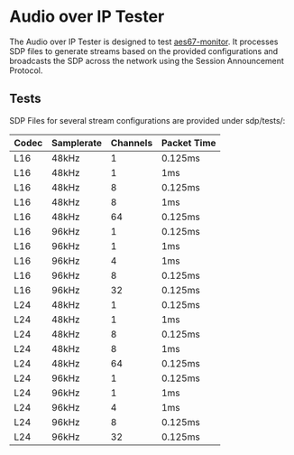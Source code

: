 # Audio over IP Tester
The Audio over IP Tester is designed to test [aes67-monitor](https://github.com/philhartung/aes67-monitor). It processes SDP files to generate streams based on the provided configurations and broadcasts the SDP across the network using the Session Announcement Protocol.

## Tests
SDP Files for several stream configurations are provided under sdp/tests/:

| Codec | Samplerate | Channels | Packet Time |
|-------|------------|----------|-------------|
| L16   | 48kHz      | 1        | 0.125ms     |
| L16   | 48kHz      | 1        | 1ms         |
| L16   | 48kHz      | 8        | 0.125ms     |
| L16   | 48kHz      | 8        | 1ms         |
| L16   | 48kHz      | 64       | 0.125ms     |
| L16   | 96kHz      | 1        | 0.125ms     |
| L16   | 96kHz      | 1        | 1ms         |
| L16   | 96kHz      | 4        | 1ms         |
| L16   | 96kHz      | 8        | 0.125ms     |
| L16   | 96kHz      | 32       | 0.125ms     |
| L24   | 48kHz      | 1        | 0.125ms     |
| L24   | 48kHz      | 1        | 1ms         |
| L24   | 48kHz      | 8        | 0.125ms     |
| L24   | 48kHz      | 8        | 1ms         |
| L24   | 48kHz      | 64       | 0.125ms     |
| L24   | 96kHz      | 1        | 0.125ms     |
| L24   | 96kHz      | 1        | 1ms         |
| L24   | 96kHz      | 4        | 1ms         |
| L24   | 96kHz      | 8        | 0.125ms     |
| L24   | 96kHz      | 32       | 0.125ms     |
